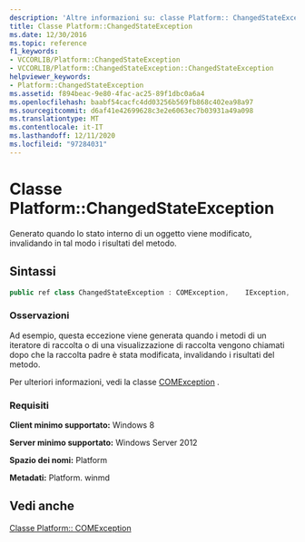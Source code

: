 ```yaml
---
description: 'Altre informazioni su: classe Platform:: ChangedStateException'
title: Classe Platform::ChangedStateException
ms.date: 12/30/2016
ms.topic: reference
f1_keywords:
- VCCORLIB/Platform::ChangedStateException
- VCCORLIB/Platform::ChangedStateException::ChangedStateException
helpviewer_keywords:
- Platform::ChangedStateException
ms.assetid: f894beac-9e80-4fac-ac25-89f1dbc0a6a4
ms.openlocfilehash: baabf54cacfc4dd03256b569fb868c402ea98a97
ms.sourcegitcommit: d6af41e42699628c3e2e6063ec7b03931a49a098
ms.translationtype: MT
ms.contentlocale: it-IT
ms.lasthandoff: 12/11/2020
ms.locfileid: "97284031"
---
```

# <a name="platformchangedstateexception-class"></a>Classe Platform::ChangedStateException

Generato quando lo stato interno di un oggetto viene modificato, invalidando in tal modo i risultati del metodo.

## <a name="syntax"></a>Sintassi

```cpp
public ref class ChangedStateException : COMException,    IException,    IPrintable,    IEquatable
```

### <a name="remarks"></a>Osservazioni

Ad esempio, questa eccezione viene generata quando i metodi di un iteratore di raccolta o di una visualizzazione di raccolta vengono chiamati dopo che la raccolta padre è stata modificata, invalidando i risultati del metodo.

Per ulteriori informazioni, vedi la classe [COMException](../cppcx/platform-comexception-class.md) .

### <a name="requirements"></a>Requisiti

**Client minimo supportato:** Windows 8

**Server minimo supportato:** Windows Server 2012

**Spazio dei nomi:** Platform

**Metadati:** Platform. winmd

## <a name="see-also"></a>Vedi anche

[Classe Platform:: COMException](../cppcx/platform-comexception-class.md)
